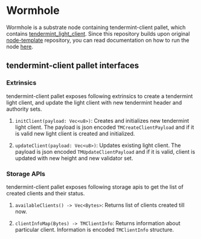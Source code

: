 # Wormhole

Wormhole is a substrate node containing tendermint-client pallet, which contains [tendermint_light_client].
Since this repository builds upon original [node-template] repository, you can read documentation on how to run the node [here](https://github.com/substrate-developer-hub/substrate-node-template/blob/master/README.md).

## tendermint-client pallet interfaces

### Extrinsics

tendermint-client pallet exposes following extrinsics to create a tendermint light client, and update
the light client with new tendermint header and authority sets.

1. `initClient(payload: Vec<u8>)`: Creates and initializes new tendermint light client. The payload is json encoded `TMCreateClientPayload` and if it is valid
new light client is created and initialized.

2. `updateClient(payload: Vec<u8>)`: Updates existing light client. The payload is json encoded `TMUpdateClientPayload` and if it is valid, client is updated with
new height and new validator set.

### Storage APIs

tendermint-client pallet exposes following storage apis to get the list of created clients and their status.

1. `availableClients() -> Vec<Bytes>`: Returns list of clients created till now.

2. `clientInfoMap(Bytes) -> TMClientInfo`: Returns information about particular client. Information is encoded `TMClientInfo` structure.

[tendermint_light_client]: https://github.com/ChorusOne/tendermint-light-client
[node-template]: https://github.com/substrate-developer-hub/substrate-node-template
